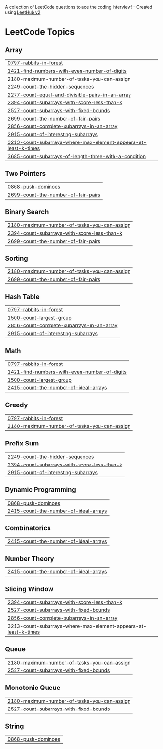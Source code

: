 A collection of LeetCode questions to ace the coding interview! - Created using [LeetHub v2](https://github.com/arunbhardwaj/LeetHub-2.0)
<!---LeetCode Topics Start-->
# LeetCode Topics
## Array
|  |
| ------- |
| [0797-rabbits-in-forest](https://github.com/skylurJEON/LeetCode/tree/master/0797-rabbits-in-forest) |
| [1421-find-numbers-with-even-number-of-digits](https://github.com/skylurJEON/LeetCode/tree/master/1421-find-numbers-with-even-number-of-digits) |
| [2180-maximum-number-of-tasks-you-can-assign](https://github.com/skylurJEON/LeetCode/tree/master/2180-maximum-number-of-tasks-you-can-assign) |
| [2249-count-the-hidden-sequences](https://github.com/skylurJEON/LeetCode/tree/master/2249-count-the-hidden-sequences) |
| [2277-count-equal-and-divisible-pairs-in-an-array](https://github.com/skylurJEON/LeetCode/tree/master/2277-count-equal-and-divisible-pairs-in-an-array) |
| [2394-count-subarrays-with-score-less-than-k](https://github.com/skylurJEON/LeetCode/tree/master/2394-count-subarrays-with-score-less-than-k) |
| [2527-count-subarrays-with-fixed-bounds](https://github.com/skylurJEON/LeetCode/tree/master/2527-count-subarrays-with-fixed-bounds) |
| [2699-count-the-number-of-fair-pairs](https://github.com/skylurJEON/LeetCode/tree/master/2699-count-the-number-of-fair-pairs) |
| [2856-count-complete-subarrays-in-an-array](https://github.com/skylurJEON/LeetCode/tree/master/2856-count-complete-subarrays-in-an-array) |
| [2915-count-of-interesting-subarrays](https://github.com/skylurJEON/LeetCode/tree/master/2915-count-of-interesting-subarrays) |
| [3213-count-subarrays-where-max-element-appears-at-least-k-times](https://github.com/skylurJEON/LeetCode/tree/master/3213-count-subarrays-where-max-element-appears-at-least-k-times) |
| [3685-count-subarrays-of-length-three-with-a-condition](https://github.com/skylurJEON/LeetCode/tree/master/3685-count-subarrays-of-length-three-with-a-condition) |
## Two Pointers
|  |
| ------- |
| [0868-push-dominoes](https://github.com/skylurJEON/LeetCode/tree/master/0868-push-dominoes) |
| [2699-count-the-number-of-fair-pairs](https://github.com/skylurJEON/LeetCode/tree/master/2699-count-the-number-of-fair-pairs) |
## Binary Search
|  |
| ------- |
| [2180-maximum-number-of-tasks-you-can-assign](https://github.com/skylurJEON/LeetCode/tree/master/2180-maximum-number-of-tasks-you-can-assign) |
| [2394-count-subarrays-with-score-less-than-k](https://github.com/skylurJEON/LeetCode/tree/master/2394-count-subarrays-with-score-less-than-k) |
| [2699-count-the-number-of-fair-pairs](https://github.com/skylurJEON/LeetCode/tree/master/2699-count-the-number-of-fair-pairs) |
## Sorting
|  |
| ------- |
| [2180-maximum-number-of-tasks-you-can-assign](https://github.com/skylurJEON/LeetCode/tree/master/2180-maximum-number-of-tasks-you-can-assign) |
| [2699-count-the-number-of-fair-pairs](https://github.com/skylurJEON/LeetCode/tree/master/2699-count-the-number-of-fair-pairs) |
## Hash Table
|  |
| ------- |
| [0797-rabbits-in-forest](https://github.com/skylurJEON/LeetCode/tree/master/0797-rabbits-in-forest) |
| [1500-count-largest-group](https://github.com/skylurJEON/LeetCode/tree/master/1500-count-largest-group) |
| [2856-count-complete-subarrays-in-an-array](https://github.com/skylurJEON/LeetCode/tree/master/2856-count-complete-subarrays-in-an-array) |
| [2915-count-of-interesting-subarrays](https://github.com/skylurJEON/LeetCode/tree/master/2915-count-of-interesting-subarrays) |
## Math
|  |
| ------- |
| [0797-rabbits-in-forest](https://github.com/skylurJEON/LeetCode/tree/master/0797-rabbits-in-forest) |
| [1421-find-numbers-with-even-number-of-digits](https://github.com/skylurJEON/LeetCode/tree/master/1421-find-numbers-with-even-number-of-digits) |
| [1500-count-largest-group](https://github.com/skylurJEON/LeetCode/tree/master/1500-count-largest-group) |
| [2415-count-the-number-of-ideal-arrays](https://github.com/skylurJEON/LeetCode/tree/master/2415-count-the-number-of-ideal-arrays) |
## Greedy
|  |
| ------- |
| [0797-rabbits-in-forest](https://github.com/skylurJEON/LeetCode/tree/master/0797-rabbits-in-forest) |
| [2180-maximum-number-of-tasks-you-can-assign](https://github.com/skylurJEON/LeetCode/tree/master/2180-maximum-number-of-tasks-you-can-assign) |
## Prefix Sum
|  |
| ------- |
| [2249-count-the-hidden-sequences](https://github.com/skylurJEON/LeetCode/tree/master/2249-count-the-hidden-sequences) |
| [2394-count-subarrays-with-score-less-than-k](https://github.com/skylurJEON/LeetCode/tree/master/2394-count-subarrays-with-score-less-than-k) |
| [2915-count-of-interesting-subarrays](https://github.com/skylurJEON/LeetCode/tree/master/2915-count-of-interesting-subarrays) |
## Dynamic Programming
|  |
| ------- |
| [0868-push-dominoes](https://github.com/skylurJEON/LeetCode/tree/master/0868-push-dominoes) |
| [2415-count-the-number-of-ideal-arrays](https://github.com/skylurJEON/LeetCode/tree/master/2415-count-the-number-of-ideal-arrays) |
## Combinatorics
|  |
| ------- |
| [2415-count-the-number-of-ideal-arrays](https://github.com/skylurJEON/LeetCode/tree/master/2415-count-the-number-of-ideal-arrays) |
## Number Theory
|  |
| ------- |
| [2415-count-the-number-of-ideal-arrays](https://github.com/skylurJEON/LeetCode/tree/master/2415-count-the-number-of-ideal-arrays) |
## Sliding Window
|  |
| ------- |
| [2394-count-subarrays-with-score-less-than-k](https://github.com/skylurJEON/LeetCode/tree/master/2394-count-subarrays-with-score-less-than-k) |
| [2527-count-subarrays-with-fixed-bounds](https://github.com/skylurJEON/LeetCode/tree/master/2527-count-subarrays-with-fixed-bounds) |
| [2856-count-complete-subarrays-in-an-array](https://github.com/skylurJEON/LeetCode/tree/master/2856-count-complete-subarrays-in-an-array) |
| [3213-count-subarrays-where-max-element-appears-at-least-k-times](https://github.com/skylurJEON/LeetCode/tree/master/3213-count-subarrays-where-max-element-appears-at-least-k-times) |
## Queue
|  |
| ------- |
| [2180-maximum-number-of-tasks-you-can-assign](https://github.com/skylurJEON/LeetCode/tree/master/2180-maximum-number-of-tasks-you-can-assign) |
| [2527-count-subarrays-with-fixed-bounds](https://github.com/skylurJEON/LeetCode/tree/master/2527-count-subarrays-with-fixed-bounds) |
## Monotonic Queue
|  |
| ------- |
| [2180-maximum-number-of-tasks-you-can-assign](https://github.com/skylurJEON/LeetCode/tree/master/2180-maximum-number-of-tasks-you-can-assign) |
| [2527-count-subarrays-with-fixed-bounds](https://github.com/skylurJEON/LeetCode/tree/master/2527-count-subarrays-with-fixed-bounds) |
## String
|  |
| ------- |
| [0868-push-dominoes](https://github.com/skylurJEON/LeetCode/tree/master/0868-push-dominoes) |
<!---LeetCode Topics End-->